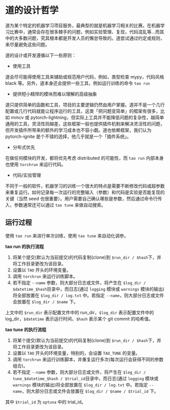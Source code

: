 # 道的设计哲学

道为某个特定的机器学习项目服务，最典型的就是机器学习相关的比赛。在机器学习比赛中，通常会存在很多棘手的问题，例如实验管理、复现，代码混乱等...而其中的大多数问题，究其根本都是开发人员的懈怠导致的。道尝试通过约定或规则，来尽量避免这些问题。

道的设计或开发遵循以下一些原则：

* 使用工具

道会尽可能得使用工具来辅助或规范用户代码，例如，类型检查 mypy，代码风格 black 等。另外，道本身还会提供一些工具，例如运行训练的命令 `tao run`

* 提供短小精悍的模块而难以理解的高级抽象

道只提供简单的函数和工具，项目的主要逻辑仍然由用户掌握。道并不是一个几行配置或几行代码就能让程序运行的工具，这类「把问题变简单」的框架有很多，比如 mmcv 或 pytorch-lightning，但实际上工具并不能降低问题的复杂性，越简单通用的工具，灵活性则越差，这些框架一般也提供插件机制来解决灵活性的问题，但开发插件所带来的额外的学习成本也不容小觑。道也依赖框架，我们认为 pytorch-ignite 是个不错的选择，他几乎就是一个「插件系统」。

* 分布式优先

在做任何模块的开发，都将优先考虑 distributed 的可能性，而 `tao run` 内部本身也使用 `torchrun` 来运行代码。

* 代码/实验管理

不同于一般的软件，机器学习的训练一个很大的特点是需要不断修改代码或超参数来重复运行。如何记录每一次运行的完整输入（参数）和代码是实验是否能复现的关键（当然 seed 也很重要）。用户需要自己确认哪些是参数，然后通过命令行传入，参数通常还可以通过 `tao tune` 来做自动搜索。

## 运行过程

使用 `tao run` 来进行单次训练，使用 `tao tune` 来自动化调参。

**tao run 的执行流程**

1. 将某个提交(默认为当前提交)的代码复制(clone)到 `$run_dir / $hash`下，并将工作目录更改为该目录。
2. 设置以 `TAO` 开头的环境变量。
3. 调用 `torchrun` 来运行训练脚本。
4. 若不指定 `--name` 参数，则大部分日志或文件，将产生在 `$log_dir / $datetime_$hash`目录中，而日志(通过 `logging` 模块或 `warnings` 模块的输出)将全部放置在 `$log_dir / log.txt` 中。若指定 `--name`，则大部分日志或文件会放置在 `$log_dir / $name` 下。

上文中的 `$run_dir` 表示配置文件中的 run_dir，`$log_dir` 表示配置文件中的 log_dir，`$datetime` 表示运行时间，`$hash` 表示某个 git commit 的哈希值。

**tao tune 的执行流程**

1. 将某个提交(默认为当前提交)的代码复制(clone)到 `$run_dir / $hash`下，并将工作目录更改为该目录。
2. 设置以 `TAO` 开头的环境变量，特别的，会设置 `TAO_TUNE` 的变量。
3. 调用 `torchrun` 来运行训练脚本，并重复运行多次(每次运行会获得不同的参数组合)。
4. 若不指定 `--name` 参数，则大部分日志或文件，将产生在 `$log_dir / tune_$datetime_$hash / $trial_id`目录中，而日志(通过 `logging` 模块或 `warnings` 模块的输出)将全部放置在 `$log_dir / log.txt` 中。若指定 `--name`，则大部分日志或文件会放置在 `$log_dir / $name / $trial_id` 下。

其中 `$trial_id` 为 `optuna` 中的 trial_id。
